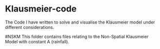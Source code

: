 # Klausmeier-code
The Code I have written to solve and visualise the Klausmeier model under different considerations. 

#NSKM
This folder contains files relating to the Non-Spatial Klausmeier Model with constant A (rainfall).

